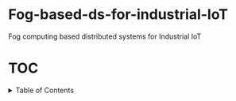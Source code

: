 # Fog-based-ds-for-industrial-IoT
 Fog computing based distributed systems for Industrial IoT

# TOC
<details>
    <summary>Table of Contents</summary>
    <p>
        <details>
            <summary># 1. Hardware Specifications of Development environment</summary>
            <p>
                ```python
                    print ('Hello World')
                ```
            </p>
        </details>
    </p>
</details>
